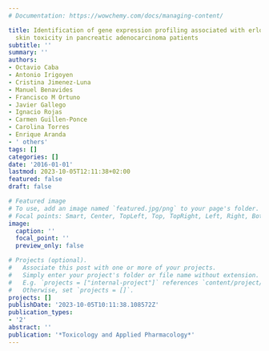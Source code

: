 ```yaml
---
# Documentation: https://wowchemy.com/docs/managing-content/

title: Identification of gene expression profiling associated with erlotinib-related
  skin toxicity in pancreatic adenocarcinoma patients
subtitle: ''
summary: ''
authors:
- Octavio Caba
- Antonio Irigoyen
- Cristina Jimenez-Luna
- Manuel Benavides
- Francisco M Ortuno
- Javier Gallego
- Ignacio Rojas
- Carmen Guillen-Ponce
- Carolina Torres
- Enrique Aranda
- ' others'
tags: []
categories: []
date: '2016-01-01'
lastmod: 2023-10-05T12:11:38+02:00
featured: false
draft: false

# Featured image
# To use, add an image named `featured.jpg/png` to your page's folder.
# Focal points: Smart, Center, TopLeft, Top, TopRight, Left, Right, BottomLeft, Bottom, BottomRight.
image:
  caption: ''
  focal_point: ''
  preview_only: false

# Projects (optional).
#   Associate this post with one or more of your projects.
#   Simply enter your project's folder or file name without extension.
#   E.g. `projects = ["internal-project"]` references `content/project/deep-learning/index.md`.
#   Otherwise, set `projects = []`.
projects: []
publishDate: '2023-10-05T10:11:38.108572Z'
publication_types:
- '2'
abstract: ''
publication: '*Toxicology and Applied Pharmacology*'
---
```

